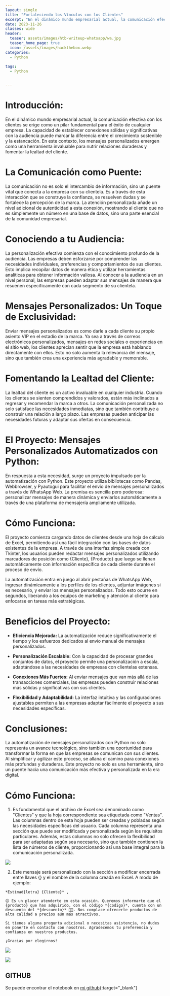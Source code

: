 ```yaml
---
layout: single
title: "Fortaleciendo los Vínculos con los Clientes"
excerpt: "En el dinámico mundo empresarial actual, la comunicación efectiva con los clientes se erige como un pilar fundamental para el éxito de cualquier empresa. La capacidad de establecer conexiones sólidas y significativas con la audiencia puede marcar la diferencia entre el crecimiento sostenible y la estancación. En este contexto, los mensajes personalizados emergen como una herramienta invaluable para nutrir relaciones duraderas y fomentar la lealtad del cliente."
date: 2023-11-26
classes: wide
header:
  teaser: assets/images/htb-writeup-whatsapp/wa.jpg
  teaser_home_page: true
  icon: /assets/images/hackthebox.webp
categories:
  - Python
  
tags:  
  - Python


---
```



# Introducción:

En el dinámico mundo empresarial actual, la comunicación efectiva con los clientes se erige como un pilar fundamental para el éxito de cualquier empresa. La capacidad de establecer conexiones sólidas y significativas con la audiencia puede marcar la diferencia entre el crecimiento sostenible y la estancación. En este contexto, los mensajes personalizados emergen como una herramienta invaluable para nutrir relaciones duraderas y fomentar la lealtad del cliente.

# La Comunicación como Puente:
La comunicación no es solo el intercambio de información, sino un puente vital que conecta a la empresa con su clientela. Es a través de esta interacción que se construye la confianza, se resuelven dudas y se fortalece la percepción de la marca. La atención personalizada añade un nivel adicional de autenticidad a esta conexión, mostrando al cliente que no es simplemente un número en una base de datos, sino una parte esencial de la comunidad empresarial.

# Conociendo a tu Audiencia:
La personalización efectiva comienza con el conocimiento profundo de la audiencia. Las empresas deben esforzarse por comprender las necesidades individuales, preferencias y comportamientos de sus clientes. Esto implica recopilar datos de manera ética y utilizar herramientas analíticas para obtener información valiosa. Al conocer a la audiencia en un nivel personal, las empresas pueden adaptar sus mensajes de manera que resuenen específicamente con cada segmento de su clientela.

# Mensajes Personalizados: Un Toque de Exclusividad:
Enviar mensajes personalizados es como darle a cada cliente su propio asiento VIP en el estadio de la marca. Ya sea a través de correos electrónicos personalizados, mensajes en redes sociales o experiencias en el sitio web, los clientes aprecian sentir que la empresa está hablando directamente con ellos. Esto no solo aumenta la relevancia del mensaje, sino que también crea una experiencia más agradable y memorable.

# Fomentando la Lealtad del Cliente:
La lealtad del cliente es un activo invaluable en cualquier industria. Cuando los clientes se sienten comprendidos y valorados, están más inclinados a regresar y recomendar la marca a otros. La comunicación personalizada no solo satisface las necesidades inmediatas, sino que también contribuye a construir una relación a largo plazo. Las empresas pueden anticipar las necesidades futuras y adaptar sus ofertas en consecuencia.

# El Proyecto: Mensajes Personalizados Automatizados con Python:
En respuesta a esta necesidad, surge un proyecto impulsado por la automatización con Python. Este proyecto utiliza bibliotecas como Pandas, Webbrowser, y Pyautogui para facilitar el envío de mensajes personalizados a través de WhatsApp Web. La premisa es sencilla pero poderosa: personalizar mensajes de manera dinámica y enviarlos automáticamente a través de una plataforma de mensajería ampliamente utilizada.

# Cómo Funciona:
El proyecto comienza cargando datos de clientes desde una hoja de cálculo de Excel, permitiendo así una fácil integración con las bases de datos existentes de la empresa. A través de una interfaz simple creada con Tkinter, los usuarios pueden redactar mensajes personalizados utilizando marcadores de posición como {Cliente}, {Producto} que luego se llenan automáticamente con información específica de cada cliente durante el proceso de envío.

La automatización entra en juego al abrir pestañas de WhatsApp Web, ingresar dinámicamente a los perfiles de los clientes, adjuntar imágenes si es necesario, y enviar los mensajes personalizados. Todo esto ocurre en segundos, liberando a los equipos de marketing y atención al cliente para enfocarse en tareas más estratégicas.

# Beneficios del Proyecto:

* **Eficiencia Mejorada:** La automatización reduce significativamente el tiempo y los esfuerzos dedicados al envío manual de mensajes personalizados.

* **Personalización Escalable:** Con la capacidad de procesar grandes conjuntos de datos, el proyecto permite una personalización a escala, adaptándose a las necesidades de empresas con clientelas extensas.

* **Conexiones Más Fuertes:** Al enviar mensajes que van más allá de las transacciones comerciales, las empresas pueden construir relaciones más sólidas y significativas con sus clientes.

* **Flexibilidad y Adaptabilidad:** La interfaz intuitiva y las configuraciones ajustables permiten a las empresas adaptar fácilmente el proyecto a sus necesidades específicas.

# Conclusiones:
La automatización de mensajes personalizados con Python no solo representa un avance tecnológico, sino también una oportunidad para transformar la forma en que las empresas se comunican con sus clientes. Al simplificar y agilizar este proceso, se allana el camino para conexiones más profundas y duraderas. Este proyecto no solo es una herramienta, sino un puente hacia una comunicación más efectiva y personalizada en la era digital.

# Cómo Funciona:

1. Es fundamental que el archivo de Excel sea denominado como "Clientes" y que la hoja correspondiente sea etiquetada como "Ventas". Las columnas dentro de esta hoja pueden ser creadas y pobladas según las necesidades específicas del usuario. Cada columna representa una sección que puede ser modificada y personalizada según los requisitos particulares. Además, estas columnas no solo ofrecen la flexibilidad para ser adaptadas según sea necesario, sino que también contienen la lista de números de cliente, proporcionando así una base integral para la comunicación personalizada.

![](/assets/images/htb-writeup-whatsapp/ex.png)

2. Este mensaje será personalizado con la sección a modificar encerrada entre llaves {} y el nombre de la columna creada en Excel. A modo de ejemplo:

  ```
  *Estimad{letra} {Cliente}* ,

  😊 Es un placer atenderte en esta ocasión. Queremos informarte que el {producto} que has adquirido, con el código *{codigo}*, cuenta con un descuento del *{descuento}* 🥳🤩. Nos complace ofrecerte productos de alta calidad a precios aún más atractivos.

  Si tienes alguna pregunta adicional o necesitas asistencia, no dudes en ponerte en contacto con nosotros. Agradecemos tu preferencia y confianza en nuestros productos.

  ¡Gracias por elegirnos!

```

![](/assets/images/htb-writeup-whatsapp/er.png)

![](/assets/images/htb-writeup-whatsapp/wer.gif)



## __GITHUB__
Se puede encontrar el notebook en [mi github](https://github.com/davidsosaolea/mesajes_ws){:target="_blank"}

